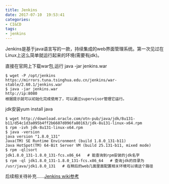 ```yaml
---
title: Jenkins
date: 2017-07-10  19:53:41
categories:
- CI&CD
tags:
- jenkins
---
```


<!-- more -->

Jenkins是基于java语言写的一款，持续集成的web界面管理系统。第一次见过在Linux上这么简单就运行起来的环境(需要有jdk)。

直接在官网上下载war包,运行 java -jar jenkins.war

```shell
$ wget -P /opt/jenkins https://mirrors.tuna.tsinghua.edu.cn/jenkins/war-stable/2.60.1/jenkins.war
$ java -jar jenkins.war
http://ip:8080
根据提示就可以初始化完成使用了，可以通过supervisor管理它运行。
```

jdk安装yum install java

```shell
$ wget http://download.oracle.com/otn-pub/java/jdk/8u131-b11/d54c1d3a095b4ff2b6607d096fa80163/jdk-8u131-linux-x64.rpm
$ rpm -ivh jdk-8u131-linux-x64.rpm
$ java -version
java version "1.8.0_131"
Java(TM) SE Runtime Environment (build 1.8.0_131-b11)
Java HotSpot(TM) 64-Bit Server VM (build 25.131-b11, mixed mode)
$ rpm -ql|sort
jdk1.8.0_131-1.8.0_131-fcs.x86_64   # 能查询到rpm安装的jdk名字
$ rpm -ql jdk1.8.0_131-1.8.0_131-fcs.x86_64   # 查询jdk的目录为
/usr/java/jdk1.8.0_131   # 在稍后的web几面里面配置相关环境可以填这个路径
```

后续相关待补充……[Jenkins wiki参考](https://wiki.jenkins.io/display/JENKINS/Installing+Jenkins+on+Red+Hat+distributions)
